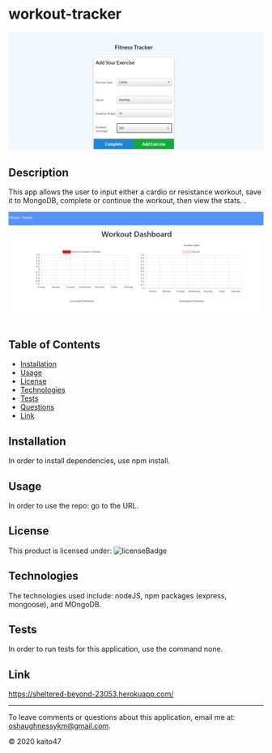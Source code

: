 # workout-tracker

![enter](https://github.com/kaito47/workout_tracker/blob/master/public/img/enter.png)

## Description 

This app allows the user to input either a cardio or resistance workout, save it to MongoDB, complete or continue the workout, then view the stats. .

![stats](https://github.com/kaito47/workout_tracker/blob/master/public/img/stats.png)

## Table of Contents
* [Installation](#installation)
* [Usage](#usage)
* [License](#license)
* [Technologies](#technologies)
* [Tests](#tests)
* [Questions](#email)
* [Link](#link)

## Installation 

In order to install dependencies, use npm install.
    
## Usage

In order to use the repo: go to the URL. 

## License

This product is licensed under: ![licenseBadge](https://img.shields.io/badge/badge-none-brightgreen)

## Technologies

The technologies used include: nodeJS, npm packages (express, mongoose), and MOngoDB. 

## Tests

In order to run tests for this application, use the command none.

## Link

https://sheltered-beyond-23053.herokuapp.com/

----
To leave comments or questions about this application, email me at: oshaughnessykm@gmail.com.

© 2020 kaito47
